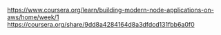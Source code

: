https://www.coursera.org/learn/building-modern-node-applications-on-aws/home/week/1
https://coursera.org/share/9dd8a4284164d8a3dfdcd131fbb6a0f0
